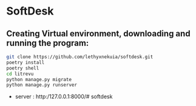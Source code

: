 # SoftDesk


## Creating Virtual environment, downloading and running the program:

```bash
git clone https://github.com/lethyxnekuia/softdesk.git
poetry install
poetry shell
cd litrevu
python manage.py migrate
python manage.py runserver
```

* server : http:/127.0.0.1:8000/#   s o f t d e s k  
 
